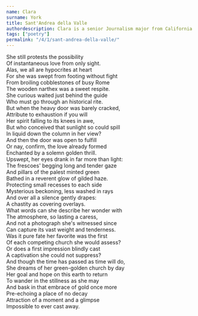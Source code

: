 ```yaml
---
name: Clara
surname: York
title: Sant'Andrea della Valle
authordescription: Clara is a senior Journalism major from California
tags: ["poetry"]
permalink: "/4/1/sant-andrea-della-valle/"
---
```

She still protests the possibility\
Of instantaneous love from only sight.\
Alas, we all are hypocrites at heart\
For she was swept from footing without fight\
From broiling cobblestones of busy Rome\
The wooden narthex was a sweet respite.\
She curious waited just behind the guide\
Who must go through an historical rite.\
But when the heavy door was barely cracked,\
Attribute to exhaustion if you will\
Her spirit falling to its knees in awe,\
But who conceived that sunlight so could spill\
In liquid down the column in her view?\
And then the door was open to fulfill\
Or nay, confirm, the love already formed\
Enchanted by a solemn golden thrill.\
Upswept, her eyes drank in far more than light:\
The frescoes' begging long and tender gaze\
And pillars of the palest minted green\
Bathed in a reverent glow of gilded haze.\
Protecting small recesses to each side\
Mysterious beckoning, less washed in rays\
And over all a silence gently drapes:\
A chastity as covering overlays.\
What words can she describe her wonder with\
The atmosphere, so lasting a caress,\
And not a photograph she's witnessed since\
Can capture its vast weight and tenderness.\
Was it pure fate her favorite was the first\
Of each competing church she would assess?\
Or does a first impression blindly cast\
A captivation she could not suppress?\
And though the time has passed as time will do,\
She dreams of her green-golden church by day\
Her goal and hope on this earth to return\
To wander in the stillness as she may\
And bask in that embrace of gold once more\
Pre-echoing a place of no decay\
Attraction of a moment and a glimpse\
Impossible to ever cast away.
